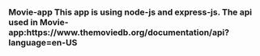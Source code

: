<h3> Movie-app
This app is using node-js and express-js.
The api used in Movie-app:https://www.themoviedb.org/documentation/api?language=en-US
